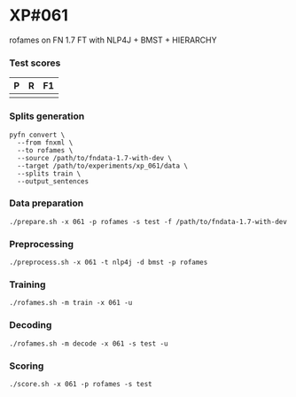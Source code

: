 # XP\#061

rofames on FN 1.7 FT with NLP4J + BMST + HIERARCHY

### Test scores
| P| R | F1 |
| --- | --- | --- |
|  |  |  |

### Splits generation
```
pyfn convert \
  --from fnxml \
  --to rofames \
  --source /path/to/fndata-1.7-with-dev \
  --target /path/to/experiments/xp_061/data \
  --splits train \
  --output_sentences
```

### Data preparation
```
./prepare.sh -x 061 -p rofames -s test -f /path/to/fndata-1.7-with-dev
```

### Preprocessing
```
./preprocess.sh -x 061 -t nlp4j -d bmst -p rofames
```

### Training
```
./rofames.sh -m train -x 061 -u
```

### Decoding
```
./rofames.sh -m decode -x 061 -s test -u
```

### Scoring
```
./score.sh -x 061 -p rofames -s test
```

